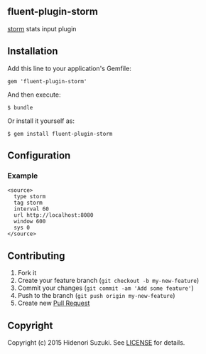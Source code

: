 ## fluent-plugin-storm

[storm](https://storm.apache.org/) stats input plugin

## Installation

Add this line to your application's Gemfile:

    gem 'fluent-plugin-storm'

And then execute:

    $ bundle

Or install it yourself as:

    $ gem install fluent-plugin-storm

## Configuration

### Example

    <source>
      type storm
      tag storm
      interval 60
      url http://localhost:8080
      window 600
      sys 0
    </source>

## Contributing

1. Fork it
2. Create your feature branch (`git checkout -b my-new-feature`)
3. Commit your changes (`git commit -am 'Add some feature'`)
4. Push to the branch (`git push origin my-new-feature`)
5. Create new [Pull Request](../../pull/new/master)

## Copyright

Copyright (c) 2015 Hidenori Suzuki. See [LICENSE](LICENSE) for details.

